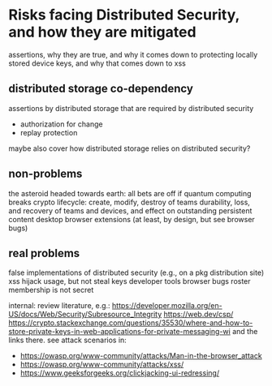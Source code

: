 # Risks facing Distributed Security, and how they are mitigated

assertions, why they are true, and why it comes down to protecting locally stored device keys, and why that comes down to xss

## distributed storage co-dependency
assertions by distributed storage that are required by distributed security

- authorization for change
- replay protection

maybe also cover how distributed storage relies on distributed security?

## non-problems
the asteroid headed towards earth: all bets are off if quantum computing breaks crypto
lifecycle: create, modify, destroy of teams
durability, loss, and recovery of teams and devices, and effect on outstanding persistent content
desktop browser extensions (at least, by design, but see browser bugs)

## real problems
false implementations of distributed security (e.g., on a pkg distribution site)
xss hijack usage, but not steal keys
developer tools
browser bugs
roster membership is not secret

internal: review literature, e.g.:
https://developer.mozilla.org/en-US/docs/Web/Security/Subresource_Integrity
https://web.dev/csp/
https://crypto.stackexchange.com/questions/35530/where-and-how-to-store-private-keys-in-web-applications-for-private-messaging-wi and the links there.
see attack scenarios in:

- https://owasp.org/www-community/attacks/Man-in-the-browser_attack
- https://owasp.org/www-community/attacks/xss/
- https://www.geeksforgeeks.org/clickjacking-ui-redressing/
